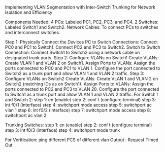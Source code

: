 Implementing VLAN Segmentation with Inter-Switch Trunking for Network Isolation and Efficiency

Components Needed:
4 PCs: Labeled PC1, PC2, PC3, and PC4.
2 Switches: Labeled Switch1 and Switch2.
Network Cables: To connect PCs to switches and interconnect switches.

Step 1: Physically Connect the Devices
  PC to Switch Connections:
    Connect PC0 and PC1 to Switch1.
    Connect PC2 and PC3 to Switch2.
  Switch to Switch Connection:
    Connect Switch1 to Switch2 using a network cable on designated trunk ports.
Step 2: Configure VLANs on Switch1
  Create VLANs:
    Create VLAN 1 and VLAN 2 on Switch1.
  Assign Ports to VLANs:
    Assign the ports connected to PC0 and PC1 to VLAN 1.
    Configure the port connected to Switch2 as a trunk port and allow VLAN 1 and VLAN 2 traffic.
Step 3: Configure VLANs on Switch2
  Create VLANs:
    Create VLAN 1 and VLAN 2 on Switch2 (matching IDs as on Switch1).
  Assign Ports to VLANs:
    Assign the ports connected to PC2 and PC3 to VLAN 20.
    Configure the port connected to Switch1 as a trunk port and allow VLAN 1 and VLAN 2 traffic.
For Switch 1 and Switch 2:
step 1: en (enable)
step 2: conf t (configure terminal)
step 3: int f0/1 (interface)
step 4: switchport mode access
step 5: switchport ac vlan 1
step 6: int f0/2 (interface)
step 7: switchport mode access
step 8: switchport ac vlan 2

Trunking Switches:
step 1: en (enable)
step 2: conf t (configure terminal)
step 3: int f0/3 (interface)
step 4: switchport mode trunk

For Verification:
ping different PCS of different vlan
Output : Request Timed Out
